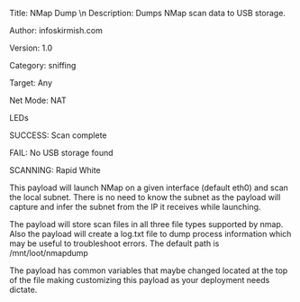 Title:	     	NMap Dump \n
Description:	Dumps NMap scan data to USB storage.

Author: 		  infoskirmish.com

Version:		  1.0

Category:		  sniffing

Target: 		  Any

Net Mode:		  NAT

LEDs

SUCCESS:		Scan complete

FAIL:			  No USB storage found

SCANNING:		Rapid White

This payload will launch NMap on a given interface (default eth0) and scan the local subnet. There is no need to know the subnet as the payload will capture and infer the subnet from the IP it receives while launching. 

The payload will store scan files in all three file types supported by nmap. Also the payload will create a log.txt file to dump process information which may be useful to troubleshoot errors. The default path is /mnt/loot/nmapdump

The payload has common variables that maybe changed located at the top of the file making customizing this payload as your deployment needs dictate. 
